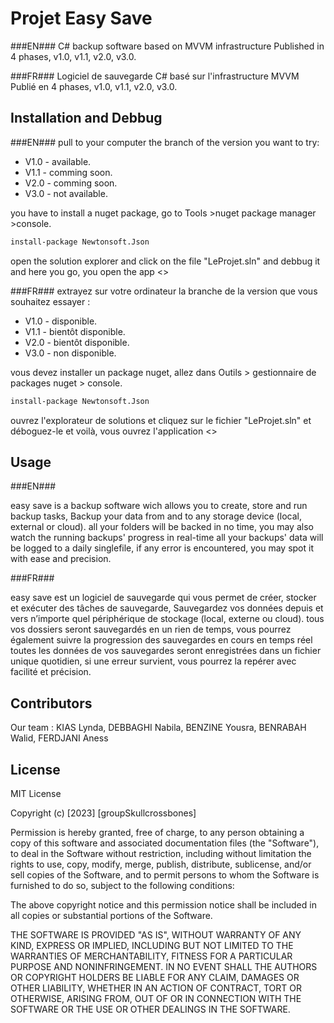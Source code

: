 
# Projet Easy Save


###EN###
C# backup software based on MVVM infrastructure  Published in 4 phases, v1.0, v1.1, v2.0, v3.0.

###FR###
Logiciel de sauvegarde C# basé sur l'infrastructure MVVM Publié en 4 phases, v1.0, v1.1, v2.0, v3.0.

## Installation and Debbug


###EN###
pull to your computer the branch of the version you want to try:
- V1.0 - available. 
- V1.1 - comming soon. 
- V2.0 - comming soon. 
- V3.0 - not available. 

you have to install a nuget package, go to Tools >nuget package manager >console.
```bash
install-package Newtonsoft.Json
```

open the solution explorer and click on the file "LeProjet.sln" and debbug it
and here you go, you open the app <<Easy Save>>  

###FR###
extrayez sur votre ordinateur la branche de la version que vous souhaitez essayer :
- V1.0 - disponible.
- V1.1 - bientôt disponible.
- V2.0 - bientôt disponible.
- V3.0 - non disponible.

vous devez installer un package nuget, allez dans Outils > gestionnaire de packages nuget > console.
```bash
install-package Newtonsoft.Json
```
ouvrez l'explorateur de solutions et cliquez sur le fichier "LeProjet.sln" et déboguez-le
et voilà, vous ouvrez l'application <<Easy Save>>


## Usage

###EN###

easy save is a backup software wich allows you to create, store and run backup tasks,
Backup your data from and to any storage device (local, external or cloud).
all your folders will be backed in no time, you may also watch the running backups' progress in real-time
all your backups' data will be logged to a daily singlefile, if any error is encountered, you may spot it with ease and precision.

###FR###

easy save est un logiciel de sauvegarde qui vous permet de créer, stocker et exécuter des tâches de sauvegarde,
Sauvegardez vos données depuis et vers n’importe quel périphérique de stockage (local, externe ou cloud).
tous vos dossiers seront sauvegardés en un rien de temps, vous pourrez également suivre la progression des sauvegardes en cours en temps réel
toutes les données de vos sauvegardes seront enregistrées dans un fichier unique quotidien, si une erreur survient, vous pourrez la repérer avec facilité et précision.



## Contributors

Our team :
KIAS Lynda,
DEBBAGHI Nabila,
BENZINE Yousra,
BENRABAH Walid,
FERDJANI Aness


## License

MIT License

Copyright (c) [2023] [groupSkullcrossbones]

Permission is hereby granted, free of charge, to any person obtaining a copy
of this software and associated documentation files (the "Software"), to deal
in the Software without restriction, including without limitation the rights
to use, copy, modify, merge, publish, distribute, sublicense, and/or sell
copies of the Software, and to permit persons to whom the Software is
furnished to do so, subject to the following conditions:

The above copyright notice and this permission notice shall be included in all
copies or substantial portions of the Software.

THE SOFTWARE IS PROVIDED "AS IS", WITHOUT WARRANTY OF ANY KIND, EXPRESS OR
IMPLIED, INCLUDING BUT NOT LIMITED TO THE WARRANTIES OF MERCHANTABILITY,
FITNESS FOR A PARTICULAR PURPOSE AND NONINFRINGEMENT. IN NO EVENT SHALL THE
AUTHORS OR COPYRIGHT HOLDERS BE LIABLE FOR ANY CLAIM, DAMAGES OR OTHER
LIABILITY, WHETHER IN AN ACTION OF CONTRACT, TORT OR OTHERWISE, ARISING FROM,
OUT OF OR IN CONNECTION WITH THE SOFTWARE OR THE USE OR OTHER DEALINGS IN THE
SOFTWARE.
